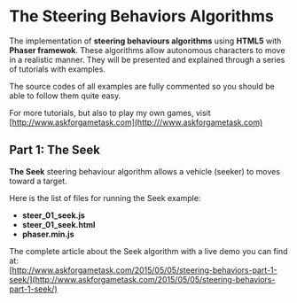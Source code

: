 # The Steering Behaviors Algorithms
The implementation of **steering behaviours algorithms** using **HTML5** with **Phaser framewok**. These algorithms allow autonomous characters to move in a realistic manner. They will be presented and explained through a series of tutorials with examples.

The source codes of all examples are fully commented so you should be able to follow them quite easy.

For more tutorials, but also to play my own games, visit [http://www.askforgametask.com](http:///www.askforgametask.com)


## Part 1: The Seek
**The Seek** steering behaviour algorithm allows a vehicle (seeker) to moves toward a target.

Here is the list of files for running the Seek example:
- **steer_01_seek.js**
- **steer_01_seek.html**
- **phaser.min.js**

The complete article about the Seek algorithm with a live demo you can find at:  
[http://www.askforgametask.com/2015/05/05/steering-behaviors-part-1-seek/](http://www.askforgametask.com/2015/05/05/steering-behaviors-part-1-seek/)

